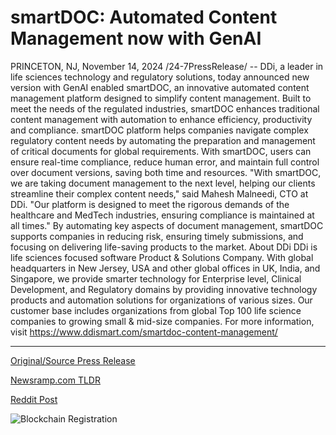 # smartDOC: Automated Content Management now with GenAI

PRINCETON, NJ, November 14, 2024 /24-7PressRelease/ -- DDi, a leader in life sciences technology and regulatory solutions, today announced new version with GenAI enabled smartDOC, an innovative automated content management platform designed to simplify content management. Built to meet the needs of the regulated industries, smartDOC enhances traditional content management with automation to enhance efficiency, productivity and compliance.  smartDOC platform helps companies navigate complex regulatory content needs by automating the preparation and management of critical documents for global requirements. With smartDOC, users can ensure real-time compliance, reduce human error, and maintain full control over document versions, saving both time and resources.  "With smartDOC, we are taking document management to the next level, helping our clients streamline their complex content needs," said Mahesh Malneedi, CTO at DDi. "Our platform is designed to meet the rigorous demands of the healthcare and MedTech industries, ensuring compliance is maintained at all times."  By automating key aspects of document management, smartDOC supports companies in reducing risk, ensuring timely submissions, and focusing on delivering life-saving products to the market.  About DDi  DDi is life sciences focused software Product & Solutions Company. With global headquarters in New Jersey, USA and other global offices in UK, India, and Singapore, we provide smarter technology for Enterprise level, Clinical Development, and Regulatory domains by providing innovative technology products and automation solutions for organizations of various sizes. Our customer base includes organizations from global Top 100 life science companies to growing small & mid-size companies.  For more information, visit https://www.ddismart.com/smartdoc-content-management/ 

---

[Original/Source Press Release](https://www.24-7pressrelease.com/press-release/516159/smartdoc-automated-content-management-now-with-genai)
                    

[Newsramp.com TLDR](https://newsramp.com/curated-news/ddi-launches-smartdoc-innovative-automated-content-management-platform-for-regulated-industries/5a61719651a62624dedc79bcc1fec824) 

 



[Reddit Post](https://www.reddit.com/r/newsramp/comments/1gr06dl/ddi_launches_smartdoc_innovative_automated/) 



![Blockchain Registration](https://cdn.newsramp.app/24-7PressRelease/qrcode/2411/14/diveXfNt.webp)